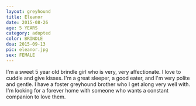 ```yaml
---
layout: greyhound
title: Eleanor
date: 2015-08-26
age: 5 YEARS
category: adopted
color: BRINDLE
doa: 2015-09-13
pic: eleanor.jpg
sex: FEMALE
---
```


I'm a sweet 5 year old brindle girl who is very, very affectionate. I love to cuddle and give kisses. I'm a great sleeper, a good eater, and I'm very polite and gentle. I have a foster greyhound brother who I get along very well with. I'm looking for a forever home with someone who wants a constant companion to love them. 
